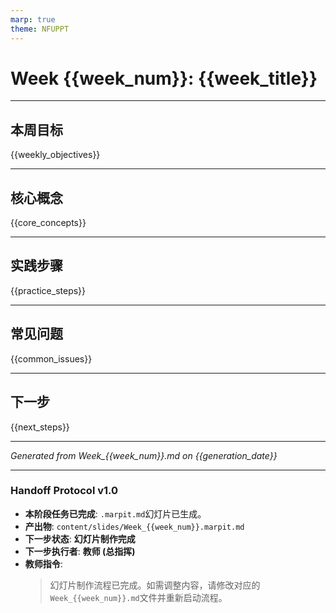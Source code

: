 ```yaml
---
marp: true
theme: NFUPPT
---
```


# Week {{week_num}}: {{week_title}}

---

## 本周目标

{{weekly_objectives}}

---

## 核心概念

{{core_concepts}}

---

## 实践步骤

{{practice_steps}}

---

## 常见问题

{{common_issues}}

---

## 下一步

{{next_steps}}

---

*Generated from Week_{{week_num}}.md on {{generation_date}}*

---

### Handoff Protocol v1.0

- **本阶段任务已完成**: `.marpit.md`幻灯片已生成。
- **产出物**: `content/slides/Week_{{week_num}}.marpit.md`
- **下一步状态**: **幻灯片制作完成**
- **下一步执行者**: **教师 (总指挥)**
- **教师指令**:
  > 幻灯片制作流程已完成。如需调整内容，请修改对应的`Week_{{week_num}}.md`文件并重新启动流程。
